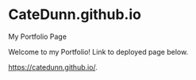 # CateDunn.github.io
My Portfolio Page

Welcome to my Portfolio! Link to deployed page below.

https://catedunn.github.io/.
